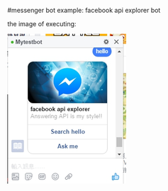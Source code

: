 #messenger bot example: facebook api explorer bot

the image of executing:

<img src="img/messenger-bot-image.jpg">